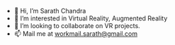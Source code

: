 - 👋 Hi, I’m Sarath Chandra
- 👀 I’m interested in Virtual Reality, Augmented Reality
- 💞️ I’m looking to collaborate on VR projects.
- 📫 Mail me at workmail.sarath@gmail.com

<!---
sarath666666/sarath666666 is a ✨ special ✨ repository because its `README.md` (this file) appears on your GitHub profile.
You can click the Preview link to take a look at your changes.
--->
